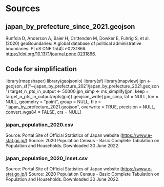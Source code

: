 # Sources

## japan_by_prefecture_since_2021.geojson
Runfola D, Anderson A, Baier H, Crittenden M, Dowker E, Fuhrig S, et al. (2020) 
geoBoundaries: A global database of political administrative boundaries. 
PLoS ONE 15(4): e0231866. https://doi.org/10.1371/journal.pone.0231866. 

## Code for simplification
library(rmapshaper)
library(geojsonio)
library(sf)
library(mapview)
jpn <- geojson_sf("~/japan_by_prefecture_2021/japan_by_prefecture_2021.geojson")
target_n_pts_in_output <- 50000
jpn_simp <- ms_simplify(jpn, keep = target_n_pts_in_output/npts(jpn))
geojson_write(
  jpn_simp,
  lat = NULL,
  lon = NULL,
  geometry = "point",
  group = NULL,
  file = "japan_by_prefecture_2021.geojson",
  overwrite = TRUE,
  precision = NULL,
  convert_wgs84 = FALSE,
  crs = NULL)

### japan_population_2020.csv
Source: Portal Site of Official Statistics of Japan website (https://www.e-stat.go.jp/)
Source: 2020 Population Census - Basic Complete Tabulation on Population and Households. Downloaded 30 June 2022.

### japan_population_2020_inset.csv
Source: Portal Site of Official Statistics of Japan website (https://www.e-stat.go.jp/)
Source: 2020 Population Census - Basic Complete Tabulation on Population and Households. Downloaded 30 June 2022.


